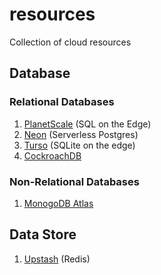 # resources

Collection of cloud resources

## Database

### Relational Databases

1. [PlanetScale](https://planetscale.com/) (SQL on the Edge)
2. [Neon](https://neon.tech/) (Serverless Postgres)
3. [Turso](https://turso.tech/) (SQLite on the edge)
4. [CockroachDB](https://www.cockroachlabs.com/)

### Non-Relational Databases

1. [MonogoDB Atlas](https://www.mongodb.com/atlas/database)

## Data Store

1. [Upstash](https://upstash.com/) (Redis)
